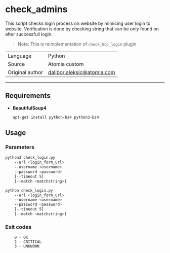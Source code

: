 # check_admins

This script checks login process on website by mimicing user login to website. Verification is done by checking string that can be only found on after successfull login.

> Note: This is reimplementation of `check_hcp_login` plugin

|                 |                                 |
| --------------- | ------------------------------- |
| Language        | Python                          |
| Source          | Atomia custom                   |
| Original author | dalibor.aleksic@atomia.com      |

---

## Requirements
* **BeautifulSoup4** 
  ```
  apt-get install python-bs4 python3-bs4
  ```

## Usage

### Parameters
```sh
python3 check_login.py 
    --url <login_form_url> 
    --username <username> 
    --password <password> 
    [--timeout 5] 
    [--match <matchstring>]
```
```sh
python check_login.py 
    --url <login_form_url> 
    --username <username> 
    --password <password> 
    [--timeout 5] 
    [--match <matchstring>]
```

### Exit codes
```
    0 - OK
    2 - CRITICAL
    3 - UNKNOWN
```

<!-- ## Setup -->

<!-- ## Examples -->
